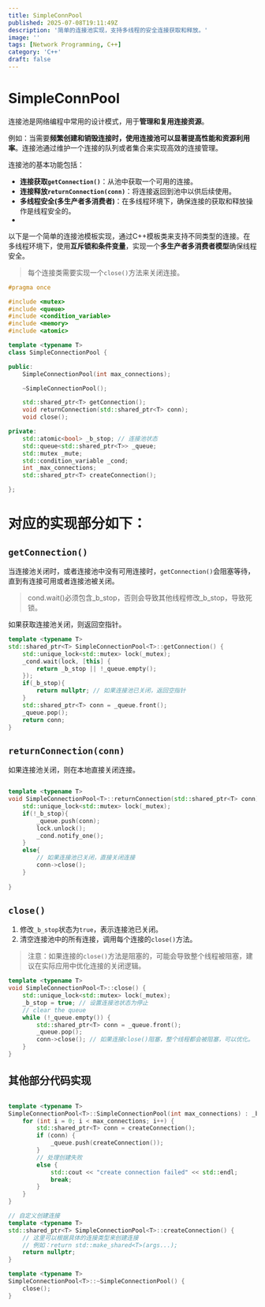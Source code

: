 ```yaml
---
title: SimpleConnPool
published: 2025-07-08T19:11:49Z
description: '简单的连接池实现，支持多线程的安全连接获取和释放。'
image: ''
tags: [Network Programming, C++]
category: 'C++'
draft: false
---
```


# SimpleConnPool

连接池是网络编程中常用的设计模式，用于**管理和复用连接资源**。

例如：当需要**频繁创建和销毁连接时，使用连接池可以显著提高性能和资源利用率**。连接池通过维护一个连接的队列或者集合来实现高效的连接管理。

连接池的基本功能包括：
- **连接获取`getConnection()`**：从池中获取一个可用的连接。
- **连接释放`returnConnection(conn)`**：将连接返回到池中以供后续使用。
- **多线程安全(多生产者多消费者)**：在多线程环境下，确保连接的获取和释放操作是线程安全的。
- 

以下是一个简单的连接池模板实现，通过C++模板类来支持不同类型的连接。在多线程环境下，使用**互斥锁和条件变量**，实现一个**多生产者多消费者模型**确保线程安全。
> 每个连接类需要实现一个`close()`方法来关闭连接。

```cpp
#pragma once

#include <mutex>
#include <queue>
#include <condition_variable>
#include <memory>
#include <atomic>

template <typename T>
class SimpleConnectionPool {

public:
	SimpleConnectionPool(int max_connections);

	~SimpleConnectionPool();

	std::shared_ptr<T> getConnection();
	void returnConnection(std::shared_ptr<T> conn);
	void close();

private:
	std::atomic<bool> _b_stop; // 连接池状态
	std::queue<std::shared_ptr<T>> _queue;
	std::mutex _mute;
	std::condition_variable _cond;
	int _max_connections;
	std::shared_ptr<T> createConnection();

};

```

# 对应的实现部分如下：

## `getConnection()`

当连接池关闭时，或者连接池中没有可用连接时，`getConnection()`会阻塞等待，直到有连接可用或者连接池被关闭。
> cond.wait()必须包含_b_stop，否则会导致其他线程修改_b_stop，导致死锁。

如果获取连接池关闭，则返回空指针。

```cpp
template <typename T>
std::shared_ptr<T> SimpleConnectionPool<T>::getConnection() {
	std::unique_lock<std::mutex> lock(_mutex);
	_cond.wait(lock, [this] {
		return _b_stop || !_queue.empty();
	});
	if(_b_stop){
		return nullptr; // 如果连接池已关闭，返回空指针
	}
	std::shared_ptr<T> conn = _queue.front();
    _queue.pop();
    return conn;
}

```

## `returnConnection(conn)`

如果连接池关闭，则在本地直接关闭连接。

```cpp

template <typename T>
void SimpleConnectionPool<T>::returnConnection(std::shared_ptr<T> conn) {
	std::unique_lock<std::mutex> lock(_mutex);
	if(!_b_stop){
		_queue.push(conn);
		lock.unlock();
		_cond.notify_one();
	}
	else{
		// 如果连接池已关闭，直接关闭连接
		conn->close();
	}
	
}
```


## `close()`

1. 修改`_b_stop`状态为`true`，表示连接池已关闭。
2. 清空连接池中的所有连接，调用每个连接的`close()`方法。
> 注意：如果连接的`close()`方法是阻塞的，可能会导致整个线程被阻塞，建议在实际应用中优化连接的关闭逻辑。

```cpp
template <typename T>
void SimpleConnectionPool<T>::close() {
	std::unique_lock<std::mutex> lock(_mutex);
	_b_stop = true; // 设置连接池状态为停止
	// clear the queue
	while (!_queue.empty()) {
		std::shared_ptr<T> conn = _queue.front();
		_queue.pop();
		conn->close(); // 如果连接close()阻塞，整个线程都会被阻塞，可以优化。
	}
}
```

## 其他部分代码实现
```cpp

template <typename T>
SimpleConnectionPool<T>::SimpleConnectionPool(int max_connections) : _b_stop(false), _max_connections(max_connections) {
	for (int i = 0; i < max_connections; i++) {
		std::shared_ptr<T> conn = createConnection();
		if (conn) {
			_queue.push(createConnection());
		}
		// 处理创建失败
		else {
			std::cout << "create connection failed" << std::endl;
			break;
		}
	}
}

// 自定义创建连接
template <typename T>
std::shared_ptr<T> SimpleConnectionPool<T>::createConnection() {
	// 这里可以根据具体的连接类型来创建连接
    // 例如：return std::make_shared<T>(args...);
    return nullptr;
}

template <typename T>
SimpleConnectionPool<T>::~SimpleConnectionPool() {
	close();
}
```


